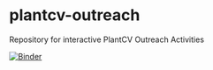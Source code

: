 # plantcv-outreach
Repository for interactive PlantCV Outreach Activities

[![Binder](https://mybinder.org/badge.svg)](https://mybinder.org/v2/gh/danforthcenter/plantcv-binder/master?filepath=notebooks%2Findex.ipynb)
